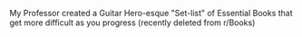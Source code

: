  My Professor created a Guitar Hero-esque "Set-list" of Essential Books that get more difficult as you progress (recently deleted from r/Books) 
